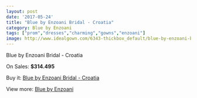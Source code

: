```yaml
---
layout: post
date: '2017-05-24'
title: "Blue by Enzoani Bridal - Croatia"
category: Blue by Enzoani
tags: ["prom","dresses","charming","gowns","enzoani"]
image: http://www.idealgown.com/6343-thickbox_default/blue-by-enzoani-bridal-croatia.jpg
---
```

Blue by Enzoani Bridal - Croatia

On Sales: **$314.495**
<a href="https://www.idealgown.com/en/blue-by-enzoani/2779-blue-by-enzoani-bridal-croatia.html"><amp-img layout="responsive" width="600" height="600" src="//www.idealgown.com/6343-thickbox_default/blue-by-enzoani-bridal-croatia.jpg" alt="Blue by Enzoani Bridal - Croatia 0" /></a>
<a href="https://www.idealgown.com/en/blue-by-enzoani/2779-blue-by-enzoani-bridal-croatia.html"><amp-img layout="responsive" width="600" height="600" src="//www.idealgown.com/6342-thickbox_default/blue-by-enzoani-bridal-croatia.jpg" alt="Blue by Enzoani Bridal - Croatia 1" /></a>

Buy it: [Blue by Enzoani Bridal - Croatia](https://www.idealgown.com/en/blue-by-enzoani/2779-blue-by-enzoani-bridal-croatia.html "Blue by Enzoani Bridal - Croatia")

View more: [Blue by Enzoani](https://www.idealgown.com/en/33-blue-by-enzoani "Blue by Enzoani")